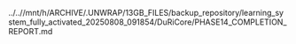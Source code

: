 ../..//mnt/h/ARCHIVE/.UNWRAP/13GB_FILES/backup_repository/learning_system_fully_activated_20250808_091854/DuRiCore/PHASE14_COMPLETION_REPORT.md